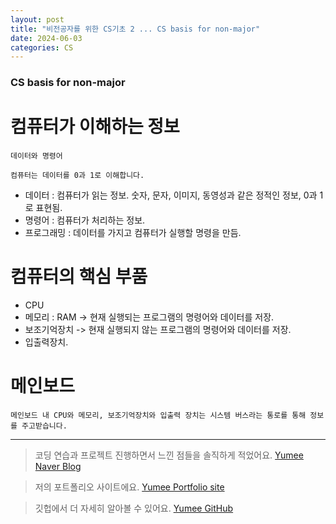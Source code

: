 ```yaml
---
layout: post
title: "비전공자를 위한 CS기초 2 ... CS basis for non-major"
date: 2024-06-03
categories: CS
---
```


### CS basis for non-major

# 컴퓨터가 이해하는 정보

`데이터와 명령어`

`컴퓨터는 데이터를 0과 1로 이해합니다.`

- 데이터 : 컴퓨터가 읽는 정보. 숫자, 문자, 이미지, 동영성과 같은 정적인 정보, 0과 1로 표현됨.
- 명령어 : 컴퓨터가 처리하는 정보.
- 프로그래밍 : 데이터를 가지고 컴퓨터가 실행할 명령을 만듬.

# 컴퓨터의 핵심 부품

- CPU
- 메모리 : RAM -> 현재 실행되는 프로그램의 명령어와 데이터를 저장.
- 보조기억장치 -> 현재 실행되지 않는 프로그램의 명령어와 데이터를 저장.
- 입출력장치.

# 메인보드

`메인보드 내 CPU와 메모리, 보조기억장치와 입출력 장치는 시스템 버스라는 통로를 통해 정보를 주고받습니다.`

---

> 코딩 연습과 프로젝트 진행하면서 느낀 점들을 솔직하게 적었어요. [Yumee Naver Blog]

> 저의 포트폴리오 사이트에요. [Yumee Portfolio site]

> 깃헙에서 더 자세히 알아볼 수 있어요. [Yumee GitHub]

[Yumee Naver Blog]: https://blog.naver.com/hello_world_yum
[Yumee Portfolio site]: https://github.com/jekyll/jekyll
[Yumee GitHub]: https://github.com/yumi-kim-0827
